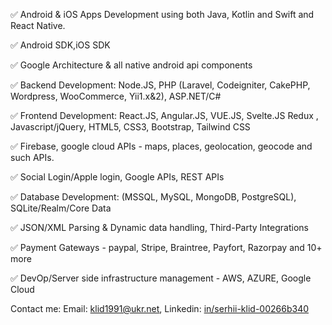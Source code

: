 ✅ Android & iOS Apps Development using both Java, Kotlin and Swift and React Native.

✅ Android SDK,iOS SDK

✅ Google Architecture & all native android api components

✅ Backend Development: Node.JS, PHP (Laravel, Codeigniter, CakePHP, Wordpress, WooCommerce, Yii1.x&2), ASP.NET/C#

✅ Frontend Development: React.JS, Angular.JS, VUE.JS, Svelte.JS Redux , Javascript/jQuery, HTML5, CSS3, Bootstrap, Tailwind CSS

✅ Firebase, google cloud APIs - maps, places, geolocation, geocode and such APIs.

✅ Social Login/Apple login, Google APIs, REST APIs 

✅ Database Development: (MSSQL, MySQL, MongoDB, PostgreSQL), SQLite/Realm/Core Data

✅ JSON/XML Parsing & Dynamic data handling, Third-Party Integrations

✅ Payment Gateways - paypal, Stripe, Braintree, Payfort, Razorpay and 10+ more

✅ DevOp/Server side infrastructure management - AWS, AZURE, Google Cloud

Contact me: Email: klid1991@ukr.net, Linkedin: [in/serhii-klid-00266b340](https://www.linkedin.com/in/serhii-klid-00266b340/)
